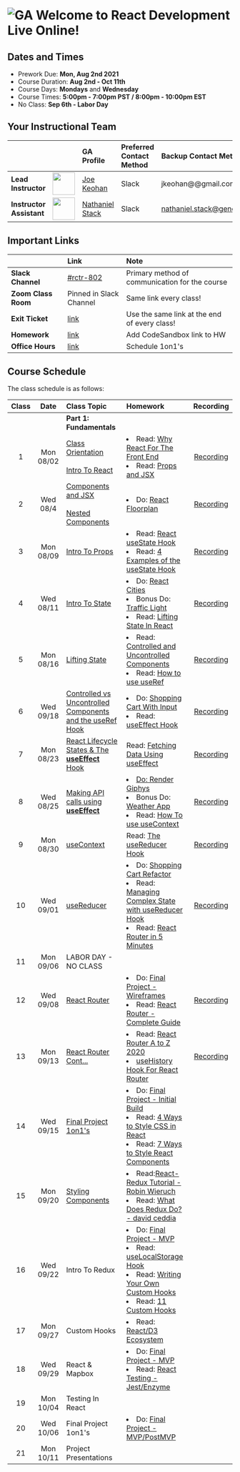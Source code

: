# ![GA](https://ga-dash.s3.amazonaws.com/production/assets/logo-9f88ae6c9c3871690e33280fcf557f33.png) Welcome to React Development Live Online!

## Dates and Times

* Prework Due: **Mon, Aug 2nd 2021**
* Course Duration: **Aug 2nd - Oct 11th**
* Course Days: **Mondays** and **Wednesday**
* Course Times: **5:00pm - 7:00pm PST / 8:00pm - 10:00pm EST** 
* No Class: **Sep 6th - Labor Day**


## Your Instructional Team

| | | GA Profile | Preferred Contact Method | Backup Contact Method |
| :--- | :--- | :--- | :--- | :--- |
| **Lead Instructor** | <img src="https://i.imgur.com/QYb5xoN.png" height="50"> | [Joe Keohan](https://generalassemb.ly/instructors/joe-keohan/7866) | Slack | jkeohan@@gmail.com|
| **Instructor Assistant** | <img src="https://i.imgur.com/FmcnxV4.png" height="50"> |[Nathaniel Stack](https://generalassemb.ly/instructors/nathaniel-stack/22752) | Slack | nathaniel.stack@generalassemb.ly|


## Important Links

| | Link | Note | 
| :--- | :--- | :--- |
| **Slack Channel** | [#rctr-802]() | Primary method of communication for the course |
| **Zoom Class Room** | Pinned in Slack Channel | Same link every class! |
| **Exit Ticket** | [link](https://docs.google.com/forms/d/e/1FAIpQLScXC8fZxuNYXEWOIEcwZgGHkUqIW9EoFbrbGR5pVC3fIEfv_g/viewform) | Use the same link at the end of every class! |
| **Homework** | [link](https://docs.google.com/spreadsheets/d/1znSaQg63lTMiBTZCmFox-6ahVYti0gU_3LQ6V3vVpFo/edit#gid=566709901) | Add CodeSandbox link to HW |
| **Office Hours** | [link](https://docs.google.com/spreadsheets/d/1znSaQg63lTMiBTZCmFox-6ahVYti0gU_3LQ6V3vVpFo/edit#gid=1977257351) | Schedule 1on1's |



## Course Schedule

The class schedule is as follows:


| Class | Date | Class Topic | Homework | Recording |
| :---: | :---: | :--- | :--- | :---: |
||| **Part 1: Fundamentals** |
| 1  | Mon 08/02 | [Class Orientation](https://github.com/jkeohan/rctr-8-2-21/blob/main/w01d01/orientation.md)<br><br>[Intro To React](https://github.com/jkeohan/rctr-8-2-21/blob/main/w01d01/intro-to-react.md) | <li>Read: [Why React For The Front End](https://www.cloudways.com/blog/why-reactjs-for-front-end/)</li><li>Read: [Props and JSX](https://www.freecodecamp.org/news/react-components-jsx-props-for-beginners/)</li>| [Recording](https://youtu.be/5KhuVZcmyCY) |
| 2  | Wed 08/4 | [Components and JSX](https://github.com/jkeohan/rctr-8-2-21/blob/main/w01d02/components-and-jsx.md)<br><br>[Nested Components](https://github.com/jkeohan/rctr-8-2-21/blob/main/w01d02/nested-compnents.md)| <li>Do: [React Floorplan](https://github.com/jkeohan/rctr-8-2-21/blob/main/homework/w01/react-floorplan.md)</li>  </li> | [Recording](https://generalassembly.zoom.us/rec/share/XPF8ICc0CEMuUuaY-RRs7IawlzLYuv524359VqEgH2NwuifH5KT6CPSiFzVqzCkz.QI5fSVlS_h5bBzeG?startTime=1628121229000) |
| 3  | Mon 08/09 |  [Intro To Props](https://github.com/jkeohan/rctr-8-2-21/blob/main/w02d03/intro-to-props.md)| <li>Read: [React useState Hook](https://www.robinwieruch.de/react-usestate-hook)<li>Read: [4 Examples of the useState Hook](https://daveceddia.com/usestate-hook-examples/)</li> | [Recording](https://generalassembly.zoom.us/rec/share/HRUWdhLD8sxPW4Sg3yrU0RpdaRlrlwO5G9sncmE-yw1y5rAF7Tiq23GI1Arnx1CD.bljJqqnhY_04FJ9r?startTime=1628553265000)  |
| 4  | Wed 08/11 | [Intro To State](https://github.com/jkeohan/rctr-8-2-21/blob/main/w02d04/intro-to-state.md)  | <li> Do: [React Cities](https://github.com/jkeohan/rctr-8-2-21/blob/main/homework/w02/react_cities.md)</li><li>Bonus Do: [Traffic Light](https://github.com/jkeohan/rctr-8-2-21/blob/main/homework/w02/traffic_light.md)</li><li>Read: [Lifting State In React](https://www.robinwieruch.de/react-lift-state)</li> | [Recording](https://generalassembly.zoom.us/rec/share/DlraO1RdLlDeuN5LwM99dckFrRo3mnZbbG0-KWc9SKkfF1tnOioIVE6Kpt7NfNfb.c-790DjWDPhKQimn?startTime=1628726195000) |
| 5  | Mon 08/16 | [Lifting State](https://github.com/jkeohan/rctr-8-2-21/blob/main/w03d05/lifting-state.md) | <li>Read: [Controlled and Uncontrolled Components](https://medium.com/tech-tajawal/controlled-and-uncontrolled-components-in-react-6d5f260b46dd)</li> <li>Read: [How to use useRef](https://www.robinwieruch.de/react-ref?utm_campaign=Robin%20Wieruch%20-%20A%20Developer%27s%20Newsletter&utm_medium=email&utm_source=Revue%20newsletter)</li>| [Recording](https://youtu.be/foZulJ2E440) |
| 6  | Wed 09/18 | [Controlled vs Uncontrolled Components and the useRef Hook](https://github.com/jkeohan/rctr-8-2-21/blob/main/w03d06/controlled-uncontrolled-forms.md) |  <li>Do: [Shopping Cart With Input](https://github.com/jkeohan/rctr-8-2-21/blob/main/homework/w03/shoppingCart_with_input.md)</li><li>Read: [useEffect Hook](https://www.robinwieruch.de/react-hooks)</li> | [Recording](https://generalassembly.zoom.us/rec/share/r5WBWmzm8fQ04yyIARa5uAmE-y4jgQz3ErG0GBBsn03635IW205xGhLtMj-ITD7C.Xc1ivpqSiMa91dfo?startTime=1629330304000)| |
| 7  | Mon 08/23 | [React Lifecycle States & The **useEffect** Hook](https://github.com/jkeohan/rctr-8-2-21/blob/main/w04d07/intro-to-the-component.lfiecycle.md)|Read: [Fetching Data Using useEffect](https://www.robinwieruch.de/react-hooks-fetch-data) | [Recording](https://generalassembly.zoom.us/rec/share/0DzqeRiQFiCBY-bCYbyMGKgAsI1BLnLL56N7vE3CGz7DfTHplr2-C0vYovx3eCQF.u-diuWvm_Ux3x5F4?startTime=1629762804000)| |
| 8  | Wed 08/25 | [Making API calls using **useEffect**](https://github.com/jkeohan/rctr-8-2-21/blob/main/w04d08/intro-to-fetching-data.md) |<li>[Do: Render Giphys](https://github.com/jkeohan/rctr-8-2-21/blob/main/homework/w04/giphy.md)</li> <li>Bonus Do: [Weather App](https://github.com/jkeohan/rctr-8-2-21/blob/main/homework/w04/weather-app.md)</li><li>Read: [How To use useContext](https://www.robinwieruch.de/react-usecontext-hook)</li>| [Recording](https://generalassembly.zoom.us/rec/share/sC3StI-N20M4OTb2xRdVpCIZmldwlOvYPyOS8gpxxItYY5k4KYPMhLGzXcHxOUBy.OFoGvCpxryCvRiZv?startTime=1629936098000) |  |
| 9  | Mon 08/30 | [useContext](https://github.com/jkeohan/rctr-8-2-21/blob/main/w05d09/intro-to-useContent.md) | Read: [The useReducer Hook](https://www.robinwieruch.de/react-usereducer-hook)  | [Recording](https://generalassembly.zoom.us/rec/share/9R6Gb8790MLg6XEi5KSHzACYesmnDf2x01AdAMUC0J4snCHfGZX5HYe6N1FNmteJ.dY7tq2cy69tNxvus?startTime=1630367174000) |
| 10  | Wed 09/01 | [useReducer](https://github.com/jkeohan/rctr-8-2-21/blob/main/w05d10/intro-to-useReducer.md) | <li>Do: [Shopping Cart Refactor](https://github.com/jkeohan/rctr-8-2-21/blob/main/homework/w05/shopping-cart-refactor.md)</li><li>Read: [Managing Complex State with useReducer Hook](https://medium.com/swlh/react-managing-complex-state-transitions-with-usereducer-e37536b12944)</li><li>Read: [React Router in 5 Minutes](https://www.freecodecamp.org/news/react-router-in-5-minutes/)</li> | [Recording](https://generalassembly.zoom.us/rec/share/nzq0tixuxPMyRAph1Mi2TWsw21AqWBveop46dNNGxm_R2yCn5mFEKYJPZ_yqO7aZ.8VsF5b_7miiU3Xh-?startTime=1630540437000) |
| 11  | Mon 09/06 | LABOR DAY - NO CLASS |  |  |
| 12  | Wed 09/08 | [React Router](https://github.com/jkeohan/rctr-8-2-21/blob/main/w06d11/intro-to-react-router-part1.md) | <li>Do: [Final Project - Wireframes](https://github.com/jkeohan/rctr-final-project)</li> <li>Read: [React Router - Complete Guide](https://www.sitepoint.com/react-router-complete-guide/)</li> | [Recording](https://generalassembly.zoom.us/rec/share/FJVsC1Iq68pfRnUBSaicWEHWvmUt9fphz94PkasZlWpN0CytXOlGcOE60XrMFiVm.UL8Tt74LR5Ig0ior?startTime=1631145228000) |
| 13  | Mon 09/13 | [React Router Cont...](https://github.com/jkeohan/rctr-8-2-21/blob/main/w07d12/intro-to-react-router-part2.md) | <li>Read: [React Router A to Z 2020](https://medium.com/@SakibAdnan/react-router-a-to-z-2020-11310fb2e74a)</li><li>[useHistory Hook For React Router](https://medium.com/javascript-in-plain-english/navigating-your-react-app-with-the-usehistory-hook-c7c465bfc6f6)</li>| [Recording](https://generalassembly.zoom.us/rec/share/NfqtTo7yhA0vyf5w-dXPBlX0V7T4Oqvu58p7jusGPjBHj8nFP88Gft0zdUPtY534.RH0GJwmfPAspZb9R?startTime=1631577231000) |
| 14  | Wed 09/15|  [Final Project 1on1's](https://docs.google.com/spreadsheets/d/1znSaQg63lTMiBTZCmFox-6ahVYti0gU_3LQ6V3vVpFo/edit#gid=367518296) | <li>Do: [Final Project - Initial Build](https://github.com/jkeohan/rctr-final-project)</li> <li>Read: [4 Ways to Style CSS in React](https://www.robinwieruch.de/react-css-styling)</li><li>Read: [7 Ways to Style React Components](https://www.sitepoint.com/react-components-styling-options/)</li>  |  |
| 15  | Mon 09/20 | [Styling Components](https://github.com/jkeohan/rctr-8-2-21/blob/main/w08d14/intro-to-styled-components.md) | <li>Read:[React-Redux Tutorial - Robin Wieruch](https://www.robinwieruch.de/react-redux-tutorial#redux-store)</li><li>Read: [What Does Redux Do? - david ceddia](https://daveceddia.com/what-does-redux-do/)</li> | []() |
| 16  | Wed 09/22 | Intro To Redux  | <li>Do: [Final Project - MVP](https://github.com/jkeohan/rctr-final-project)</li><li>Read: [useLocalStorage Hook](https://usehooks.com/useLocalStorage/)</li><li>Read: [Writing Your Own Custom Hooks](https://blog.bitsrc.io/writing-your-own-custom-hooks-4fbcf77e112e)</li><li>Read: [11 Custom Hooks](https://blog.bitsrc.io/11-useful-custom-react-hooks-for-your-next-app-c66307cf0f0c)</li>  | []() |
| 17 | Mon 09/27 | Custom Hooks | <li>Read: [React/D3 Ecosystem](https://www.smashingmagazine.com/2018/02/react-d3-ecosystem/)</li> | []() |
| 18  | Wed 09/29 | React & Mapbox | <li>Do: [Final Project - MVP](https://github.com/jkeohan/rctr-final-project)</li><li>Read: [React Testing - Jest/Enzyme](https://medium.com/javascript-in-plain-english/testing-in-react-part-1-types-tools-244107abf0c6)</li>  | []() |
| 19  | Mon 10/04 | Testing In React | |  |
| 20  | Wed 10/06 |  Final Project 1on1's  | <li>Do: [Final Project - MVP/PostMVP](https://github.com/jkeohan/rctr-final-project)</li> |  |
| 21  | Mon 10/11 | Project Presentations |  |  |

<!--  -->

<!-- <li>Read: [D3 & React](https://wattenberger.com/blog/react-and-d3#creating-svg-elements)</li>  -->
